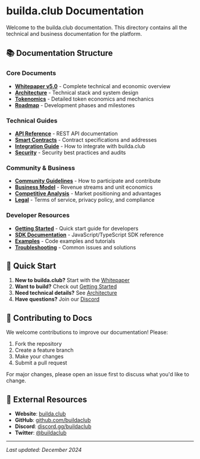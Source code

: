 # builda.club Documentation

Welcome to the builda.club documentation. This directory contains all the technical and business documentation for the platform.

## 📚 Documentation Structure

### Core Documents
- **[Whitepaper v5.0](whitepaper-v5.0.md)** - Complete technical and economic overview
- **[Architecture](architecture.md)** - Technical stack and system design
- **[Tokenomics](tokenomics.md)** - Detailed token economics and mechanics
- **[Roadmap](roadmap.md)** - Development phases and milestones

### Technical Guides
- **[API Reference](api-reference.md)** - REST API documentation
- **[Smart Contracts](smart-contracts.md)** - Contract specifications and addresses
- **[Integration Guide](integration-guide.md)** - How to integrate with builda.club
- **[Security](security.md)** - Security best practices and audits

### Community & Business
- **[Community Guidelines](community-guidelines.md)** - How to participate and contribute
- **[Business Model](business-model.md)** - Revenue streams and unit economics
- **[Competitive Analysis](competitive-analysis.md)** - Market positioning and advantages
- **[Legal](legal.md)** - Terms of service, privacy policy, and compliance

### Developer Resources
- **[Getting Started](getting-started.md)** - Quick start guide for developers
- **[SDK Documentation](sdk-docs.md)** - JavaScript/TypeScript SDK reference
- **[Examples](examples.md)** - Code examples and tutorials
- **[Troubleshooting](troubleshooting.md)** - Common issues and solutions

## 🚀 Quick Start

1. **New to builda.club?** Start with the [Whitepaper](whitepaper-v5.0.md)
2. **Want to build?** Check out [Getting Started](getting-started.md)
3. **Need technical details?** See [Architecture](architecture.md)
4. **Have questions?** Join our [Discord](https://discord.gg/buildaclub)

## 📝 Contributing to Docs

We welcome contributions to improve our documentation! Please:

1. Fork the repository
2. Create a feature branch
3. Make your changes
4. Submit a pull request

For major changes, please open an issue first to discuss what you'd like to change.

## 🔗 External Resources

- **Website**: [builda.club](https://builda.club)
- **GitHub**: [github.com/buildaclub](https://github.com/buildaclub)
- **Discord**: [discord.gg/buildaclub](https://discord.gg/buildaclub)
- **Twitter**: [@buildaclub](https://twitter.com/buildaclub)

---

*Last updated: December 2024*


